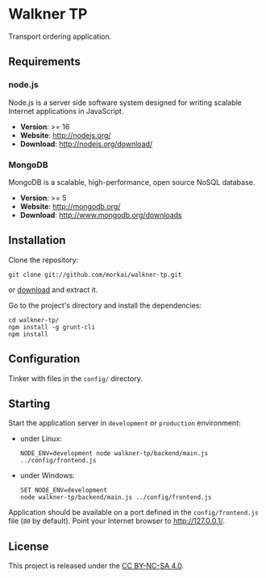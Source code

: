 # Walkner TP

Transport ordering application.

## Requirements

### node.js

Node.js is a server side software system designed for writing scalable
Internet applications in JavaScript.

  * __Version__: >= 16
  * __Website__: http://nodejs.org/
  * __Download__: http://nodejs.org/download/

### MongoDB

MongoDB is a scalable, high-performance, open source NoSQL database.

  * __Version__: >= 5
  * __Website__: http://mongodb.org/
  * __Download__: http://www.mongodb.org/downloads

## Installation

Clone the repository:

```
git clone git://github.com/morkai/walkner-tp.git
```

or [download](https://github.com/morkai/walkner-tp/zipball/master)
and extract it.

Go to the project's directory and install the dependencies:

```
cd walkner-tp/
npm install -g grunt-cli
npm install
```

## Configuration

Tinker with files in the `config/` directory.

## Starting

Start the application server in `development` or `production` environment:

  * under Linux:

    ```
    NODE_ENV=development node walkner-tp/backend/main.js ../config/frontend.js
    ```

  * under Windows:

    ```
    SET NODE_ENV=development
    node walkner-tp/backend/main.js ../config/frontend.js
    ```

Application should be available on a port defined in the `config/frontend.js` file
(`80` by default). Point your Internet browser to http://127.0.0.1/.

## License

This project is released under the
[CC BY-NC-SA 4.0](https://raw.github.com/morkai/walkner-tp/master/license.md).
